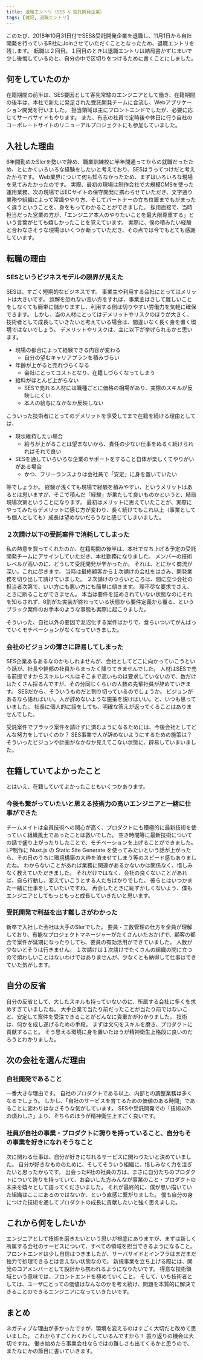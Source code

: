 ```yaml
---
title: 退職エントリ（SES & 受託開発企業）
tags: [雑記, 退職エントリ]
---
```

このたび、2018年10月31日付でSES&受託開発企業を退職し、11月1日から自社開発を行っているR社にJoinさせていただくこととなったため、退職エントリを残します。
転職は２回目。１回目のときは退職エントリは結局書かずじまいで少し後悔しているのと、自分の中で区切りをつけるために書くことにしました。
<!-- more -->

## 何をしていたのか
在籍期間の前半は、SES要因として客先常駐のエンジニアとして働き、在籍期間の後半は、本社で新たに発足された受託開発チームに合流し、Webアプリケーション開発を行いました。
担当領域は主にフロントエンドでしたが、必要に応じてサーバサイドもやります。
また、有志の社員で定時後や休日に行う自社のコーポレートサイトのリニューアルプロジェクトにも参加していました。

## 入社した理由
6年間勤めたSIerを勢いで辞め、職業訓練校に半年間通ってからの就職だったため、とにかくいろいろな経験をしたいと考えており、SESはうってつけだと考えたからです。
Web業界について何も知らなかったため、まずはいろいろな現場を見てみたかったのです。
実際、最初の現場は制作会社で大規模CMSを使った運用業務、次の現場ではECサイトの保守開発に携わらせていただき、文字通り業務や組織によって常識ややり方、そしてパートナーの立ち位置までもがまったく違うということを、身をもってわかることができました。
採用面接で、当時担当だった営業の方が、「エンジニア本人のやりたいことを最大限尊重する」という言葉がとても嬉しかったことを覚えています。
実際に、僕の積みたい経験と合わなさそうな現場はいくつか断っていただき、その点では今でもとても感謝しています。

## 転職の理由
### SESというビジネスモデルの限界が見えた
SESは、すごく短期的なビジネスです。
事業主や利用する会社にとってはメリットは大きいです。
誤解を恐れない言い方をすれば、事業主はさして難しいことをしなくても簡単に儲かりますし、利用する側は切りやすい労働力を気軽に確保できます。
しかし、当の人材にとってはデメリットやリスクのほうが大きく、技術者として成長していきたいと考えている場合は、間違いなく長く身を置く環境ではないでしょう。
デメリットやリスクは、主に以下が挙げられるかと思います。

- 現場の都合によって経験できる内容が変わる
  - 自分の望むキャリアプランを積みづらい
- 年齢が上がると売れづらくなる
  - 会社にとってコストとなり、在籍しづらくなってしまう
- 給料がほとんど上がらない
  - SESで売れる人材には職種ごとに価格の相場があり、実際のスキルが反映しにくい
  - 本人の給与になかなか反映しない

こういった技術者にとってのデメリットを享受してまで在籍を続ける理由としては、

- 現状維持したい場合
  - 給与が上がることは望まないから、責任の少ない仕事をぬるく続けられればそれで良い
- SESを通していろいろな企業のサポートをすること自体が楽しくてやりがいがある場合
  - かつ、フリーランスよりは会社員で「安定」に身を置いていたい

等でしょうか。
経験が浅くても現場で経験を積みやすい、というメリットはあるとは思いますが、そこで積んだ「経験」が果たして良いものかというと、結局現場次第ということになります。
最初はメリットに思えていたことが、実際にやってみたらデメリットに感じ方が変わり、長く続けてもこれ以上（事業としても個人としても）成長は望めないだろうなと感じてしまいました。

### ２次請け以下の受託案件で消耗してしまった
私の熱意を買ってくれたのか、在籍期間の後半は、本社で立ち上げる予定の受託開発チームにアサインしていただき、本社勤務になりました。
メンバーの技術レベルが高いのに、どうして受託開発が辛かったか。
それは、とにかく商流が深い。これに尽きます。
当時は最終顧客から１次請けの会社をはさみ、開発業務を切り出して請けていました。
２次請けのつらいところは、間に立つ会社の担当者次第で、いい方にも悪い方にも簡単に傾きます。
理不尽な要求でさえ、ときに断ることができません。
本当は要件を詰めきれていない状態なのにそれを知らされず、8割がた実装が終わっている状態から要件定義から覆る、というブラック案件のお手本のような事態も実際に起こりました。

そういった、自社以外の要因で泥沼化する案件ばかりで、食らいついてがんばっていくモチベーションがなくなっていきました。

### 会社のビジョンの薄さに辟易してしまった
SES企業あるあるなのかもしれませんが、会社としてどこに向かっていこうという話が、社長や幹部の社員からまったく降りてきませんでした。
人材はSESで売る前提ですからスキルレベルはそこまで高いものは要求していないので、数だけはたくさん採るんですが、その分同じくらいの人数の先輩社員が辞めていきます。
SESだから、そういうものだと割り切っているのでしょうか。
ビジョンがあるなら語ればいい。人が辞めないような施策を説けばいい。と、いつも思っていました。
社長に個人的に話をしても、明確な答えが返ってくることはありませんでした。

受託案件でブラック案件を請けずに済むようになるためには、今後会社としてどんな努力をしていくのか？
SES事業で人が辞めないようにするための施策は？
そういったビジョンや計画がなかなか見えてこない状態に、辟易していまいました。

## 在籍していてよかったこと
とはいえ、在籍していてよかったこともいくつかあります。

### 今後も繋がっていたいと思える技術力の高いエンジニアと一緒に仕事ができた
チームメイトは全員技術への関心が高く、プロダクトにも積極的に最新技術を使っていく組織風土であったことは救いでした。
空き時間等に最新技術についての話で盛り上がったりしたことで、モチベーションを上げることができました。
LP制作に Nuxt.js の Static Site Generate を使ってみたいという話が上がったら、その日のうちに環境構築の大枠を済ませてしまう等のスピード感もありましたね。
わからないことがあれば業務に関連があるかないかは関係なく、惜しみなく教えていただきました。
それだけではなく、会社の良くないことがあれば、自ら行動し、変えていこうとする人たちばかりでした。
彼らとはいつかまた一緒に仕事をしていたいですね。
再会したときに恥ずかしくないよう、僕もエンジニアとしてもっともっと成長していきたいと思います。

### 受託開発で利益を出す難しさがわかった
新卒で入社した会社は大手のSIerでした。
要員・工数管理の仕方を全員が理解しており、有能なプロジェクトマネージャーがたくさんいたおかげで、顧客の都合で案件が延期になったりしても、要員の有効活用ができていました。
人数が少ないとそうは行きません。
１次請けは１次請けでたくさんの組織の間に立つので煩わしいことはないわけではありませんが、少なくとも納得して仕事はできていた気がします。

## 自分の反省
自分の反省として、大したスキルも持っていないのに、所属する会社に多くを求めすぎていましたね。
大手企業で当たり前だったことが当たり前ではないこと、安定して案件を受注できることがどんなに貴重かがわかりました。
技術は、何かを成し遂げるための手段。
まずは文句をスキルを磨き、プロダクトに貢献すること。
そう思える環境に身を置いたほうが精神衛生上格段に良いのだろうとわかりました。

## 次の会社を選んだ理由
### 自社開発であること
一番大きな理由です。
自社のプロダクトである以上、内部との調整業務は多くなるでしょう。
しかし、「自社のサービスを育てるための価値のある時間」であることに変わりはなさそうな気がしています。
SESや受託開発での「技術以外の煩わしさ」より、そちらのほうが精神衛生上すごく良いです。

### 社員が自社の事業・プロダクトに誇りを持っていること、自分もその事業を好きになれそうなこと
次に関わる仕事は、自分が好きになれるサービスに関わりたいと決めていました。
自分が好きなもののために、そしてそういう組織に、惜しみなく力を注ぎたいと思ったからです。
出会ったR社の社員の方は、まさに自分たちのプロダクトについて誇りを持っていて、お会いした方みんなが事業のこと・プロダクトの未来を嬉々として語ってくださいました。
それが最終的に、僕が思い描いていた組織はここにあるのではないか、という直感に繋がりました。
僕も自分の身につけた技術を通してプロダクトの成長に貢献したいと強く思えました。

## これから何をしたいか
エンジニアとして技術を磨きたいという思いが根底にありますが、まずは新しく所属する会社のサービスについて、すべての領域を担当できるようになること。
フロントエンドは少し自信はつきましたが、サーバサイドとインフラはまだまだ独力で処理できるとは言えない状態なので。
新規事業を立ち上げる際には、開発のコアメンバーとして設計から携われるようになりたいです。
得意な技術領域という意味では、フロントエンドを極めていくこと。
そして、いち技術者としては、ユーザにとっての価値はなんなのかを考え続け、問題を本質的に解決できることのできるエンジニアになっていきたいです。

## まとめ 
ネガティブな理由が多かったですが、環境を変えるのはすごく大切だと改めて思いました。
これからすごくわくわくしているんですから！
振り返りの機会は大切ですね。
働き始めたら事業会社ならではの難しさも出てくるかと思うので、またなにかの節目に書いていきます。

